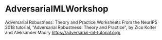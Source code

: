 # AdversarialMLWorkshop
Adversarial Robustness: Theory and Practice Worksheets
From the NeurIPS 2018 tutorial, "Adversarial Robustness: Theory and Practice", by Zico Kolter and Aleksander Madry
https://adversarial-ml-tutorial.org/

